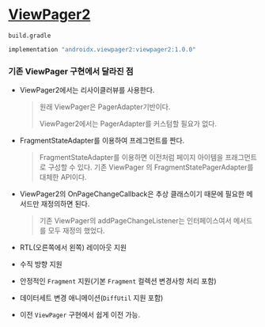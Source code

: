 # [ViewPager2](https://developer.android.com/jetpack/androidx/releases/viewpager2)



 `build.gradle`

```groovy
implementation "androidx.viewpager2:viewpager2:1.0.0"    
```



### 기존 ViewPager 구현에서 달라진 점

- ViewPager2에서는 리사이클러뷰를 사용한다.

  > 원래 ViewPager은 PagerAdapter기반이다.
  >
  > ViewPager2에서는 PagerAdapter를 커스텀할 필요가 없다.

- FragmentStateAdapter를 이용하여 프레그먼트를 짠다.

  > FragmentStateAdapter를 이용하면 이전처럼 페이지 아이템을 프래그먼트로 구성할 수 있다. 기존 ViewPager 의 FragmentStatePagerAdapter를 대체한 API이다.

- ViewPager2의 OnPageChangeCallback은 추상 클래스이기 때문에 필요한 메서드만 재정의하면 된다.

  >  기존 ViewPager의 addPageChangeListener는 인터페이스여서 메서드를 모두 재정의 했었다.

- RTL(오른쪽에서 왼쪽) 레이아웃 지원

- 수직 방향 지원

- 안정적인 `Fragment` 지원(기본 `Fragment` 컬렉션 변경사항 처리 포함)
- 데이터세트 변경 애니메이션(`DiffUtil` 지원 포함)

- 이전 `ViewPager` 구현에서 쉽게 이전 가능.

